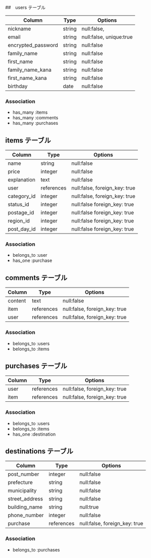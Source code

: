 ##　users テーブル

| Column             | Type   | Options                 |
| ------------------ |------- | ----------------------- |
| nickname           | string | null:false,             |
| email              | string | null:false, unique:true |
| encrypted_password | string | null:false              |
| family_name        | string | null:false              |
| first_name         | string | null:false              |
| family_name_kana   | string | null:false              |
| first_name_kana    | string | null:false              |
| birthday           | date   | null:false              |


### Association

- has_many :items
- has_many :comments
- has_many :purchases

## items テーブル

| Column         | Type       | Options                       |
| -------------- | ---------- | ----------------------------- |
| name           | string     | null:false                    |
| price          | integer    | null:false                    |
| explanation    | text       | null:false                    | 
| user           | references | null:false, foreign_key: true |
| category_id    | integer    | null:false, foreign_key: true |
| status_id      | integer    | null:false  foreign_key: true |
| postage_id     | integer    | null:false  foreign_key: true |
| region_id      | integer    | null:false  foreign_key: true |
| post_day_id    | integer    | null:false  foreign_key: true |



### Association
- belongs_to :user
- has_one :purchase

## comments テーブル

| Column     | Type       | Options                       |
| -----------| ---------- | ----------------------------- |
| content    | text       | null:false                    |
| item       | references | null:false, foreign_key: true |
| user       | references | null:false, foreign_key: true |

### Association

- belongs_to :users
- belongs_to :items

## purchases テーブル

| Column        | Type       | Options                       |
| ------------- | ---------- | ----------------------------- |
| user          | references | null:false, foreign_key: true |
| item          | references | null:false, foreign_key: true |


### Association
- belongs_to :users
- belongs_to :items
- has_one :destination


## destinations テーブル

| Column        | Type       | Options                       |
| ------------- | ---------- | ----------------------------- |
| post_number   | integer    | null:false                    |
| prefecture    | string     | null:false                    |
| municipality  | string     | null:false                    |
| street_address| string     | null:false                    |
| building_name | string     | null:true                     |
| phone_number  | integer    | null:false                    |
| purchase      | references | null:false, foreign_key: true |


### Association
- belongs_to :purchases